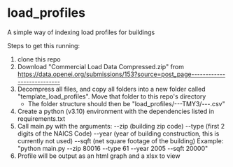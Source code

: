 # load_profiles
A simple way of indexing load profiles for buildings

Steps to get this running:
1. clone this repo
2. Download "Commercial Load Data Compressed.zip" from https://data.openei.org/submissions/153?source=post_page---------------------------
3. Decompress all files, and copy all folders into a new folder called "template_load_profiles". Move that folder to this repo's directory
	- The folder structure should then be "load_profiles/---TMY3/---.csv"
4. Create a python (v3.10) environment with the dependencies listed in requirements.txt
5. Call main.py with the arguments:
	--zip (building zip code)
	--type (first 2 digits of the NAICS Code)
	--year (year of building construction, this is currently not used)
	--sqft (net square footage of the building)
Example: "python main.py --zip 80016 --type 61 --year 2005 --sqft 20000"
6. Profile will be output as an html graph and a xlsx to view
